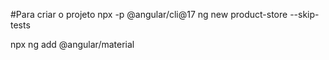 #Para criar o projeto
npx -p @angular/cli@17 ng new product-store --skip-tests

npx ng add @angular/material